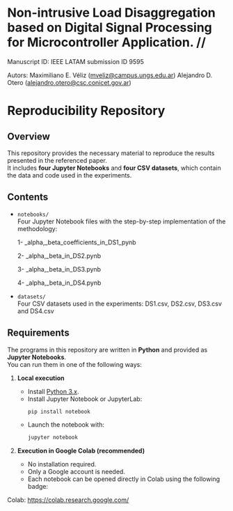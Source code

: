 # Non-intrusive Load Disaggregation based on Digital Signal Processing for Microcontroller Application. //
Manuscript ID: IEEE LATAM submission ID 9595

Autors: 
Maximiliano E. Véliz (mveliz@campus.ungs.edu.ar)
Alejandro D. Otero (alejandro.otero@csc.conicet.gov.ar)

# Reproducibility Repository

## Overview
This repository provides the necessary material to reproduce the results presented in the referenced paper.  
It includes **four Jupyter Notebooks** and **four CSV datasets**, which contain the data and code used in the experiments.

## Contents
- `notebooks/`  
  Four Jupyter Notebook files with the step-by-step implementation of the methodology:

    1- _alpha,_beta_coefficients_in_DS1_pynb
  
    2-  _alpha,_beta_in_DS2.pynb
  
    3-  _alpha,_beta_in_DS3.pynb
  
    4-  _alpha,_beta_in_DS4.pynb

- `datasets/`  
  Four CSV datasets used in the experiments: DS1.csv, DS2.csv, DS3.csv and DS4.csv  


## Requirements

The programs in this repository are written in **Python** and provided as **Jupyter Notebooks**.  
You can run them in one of the following ways:

1. **Local execution**
   - Install [Python 3.x](https://www.python.org/downloads/).
   - Install Jupyter Notebook or JupyterLab:
     ```bash
     pip install notebook
     ```
   - Launch the notebook with:
     ```bash
     jupyter notebook
     ```

2. **Execution in Google Colab (recommended)**
   - No installation required.
   - Only a Google account is needed.
   - Each notebook can be opened directly in Colab using the following badge:

  Colab: https://colab.research.google.com/



